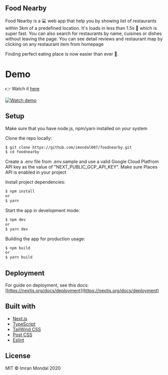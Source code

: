 ## Food Nearby
Food Nearby is a :computer: web app that help you by showing list of restaurants within 3km of a predefined location. It's loads in less than 1.5s :rocket: which is super fast. You can also search for restaurants by name, cuisines or dishes without leaving the page. You can see detail reviews and restaurant map by clicking on any restaurant item from homepage

Finding perfect eating place is now easier than ever :raised_hands:.

# Demo
👉 Watch it <a href="https://foodnearby.vercel.app">here</a>
<br>

[![Watch demo](https://i.imgur.com/drZGOXb.png)](https://foodnearby.vercel.app)

## Setup
Make sure that you have node.js, npm/yarn installed on your system

Clone the repo locally:

```sh
$ git clone https://github.com/imondal007/foodnearby.git
$ cd foodnearby
```
Create a .env file from .env.sample and use a valid Google Cloud Platfrom API key as the value of "NEXT_PUBLIC_GCP_API_KEY". Make sure Places API is enabled in your project

Install project dependencies:

```sh
$ npm install
or
$ yarn
```

Start the app in development mode:

```sh
$ npm dev
or
$ yarn dev
```

Building the app for production usage:

```sh
$ npm build
or
$ yarn build
```

## Deployment 
For guide on deployment, see this docs: [https://nextjs.org/docs/deployment](https://nextjs.org/docs/deployment)

## Built with
- [Next.js](https://github.com/vercel/next.js)
- [TypeScript](https://github.com/microsoft/TypeScript)
- [TailWind CSS](https://github.com/tailwindlabs/tailwindcss)
- [Post CSS](https://github.com/postcss/postcss)
- [Eslint](https://github.com/eslint/eslint)

## License

MIT  © Imran Mondal 2020
